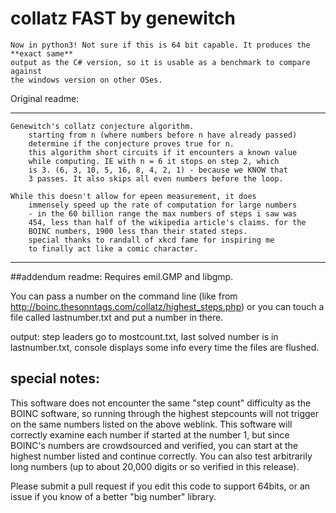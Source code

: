 # collatz FAST by genewitch

	Now in python3! Not sure if this is 64 bit capable. It produces the **exact same** 
	output as the C# version, so it is usable as a benchmark to compare against
	the windows version on other OSes.


Original readme:
********************************************************************************
	Genewitch's collatz conjecture algorithm.				                    
		starting from n (where numbers before n have already passed)		    
		determine if the conjecture proves true for n.				            
		this algorithm short circuits if it encounters a known value	    	
		while computing. IE with n = 6 it stops on step 2, which		            
		is 3. (6, 3, 10, 5, 16, 8, 4, 2, 1) - because we KNOW that		            
		3 passes. It also skips all even numbers before the loop.								                                    
										                                        
	While this doesn't allow for epeen measurement, it does 		            
		immensely speed up the rate of computation for large numbers	        	
		- in the 60 billion range the max numbers of steps i saw was	        	
		454, less than half of the wikipedia article's claims. for the 	        	
		BOINC numbers, 1900 less than their stated steps.		                			
		special thanks to randall of xkcd fame for inspiring me		            	
		to finally act like a comic character.					                    
********************************************************************************

##addendum readme:
Requires emil.GMP and libgmp.

You can pass a number on the command line (like from http://boinc.thesonntags.com/collatz/highest_steps.php)
or you can touch a file called lastnumber.txt and put a number in there.

output: step leaders go to mostcount.txt, last solved number is in lastnumber.txt, console displays some info every time the files are flushed.

## special  notes:
This software does not encounter the same "step count" difficulty as the BOINC software, so running through the highest stepcounts will not trigger on the same numbers listed on the above weblink. This software will correctly examine each number if started at the number 1, but since BOINC's numbers are crowdsourced and verified, you can start at the highest number listed and continue correctly. You can also test arbitrarily long numbers (up to about 20,000 digits or so verified in this release).

Please submit a pull request if you edit this code to support 64bits, or an issue if you know of a better "big number" library.
